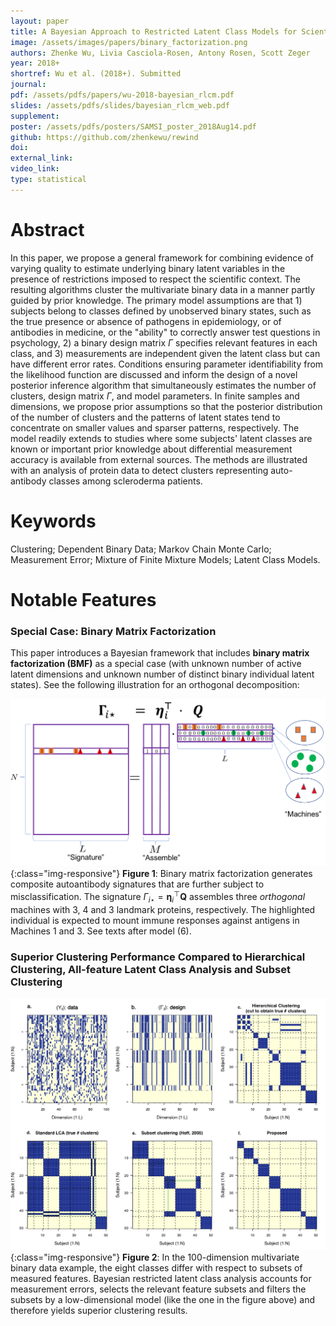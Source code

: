 ```yaml
---
layout: paper
title: A Bayesian Approach to Restricted Latent Class Models for Scientifically-Structured Clustering of Multivariate Binary Outcomes
image: /assets/images/papers/binary_factorization.png
authors: Zhenke Wu, Livia Casciola-Rosen, Antony Rosen, Scott Zeger
year: 2018+
shortref: Wu et al. (2018+). Submitted
journal: 
pdf: /assets/pdfs/papers/wu-2018-bayesian_rlcm.pdf
slides: /assets/pdfs/slides/bayesian_rlcm_web.pdf
supplement: 
poster: /assets/pdfs/posters/SAMSI_poster_2018Aug14.pdf
github: https://github.com/zhenkewu/rewind
doi: 
external_link: 
video_link: 
type: statistical
---
```


# Abstract

In this paper, we propose a general framework for combining evidence of varying quality to estimate underlying binary latent variables in the presence of restrictions imposed to respect the scientific context. The resulting algorithms cluster the multivariate binary data in a manner partly guided by prior knowledge. The primary model assumptions are that 1) subjects belong to classes defined by unobserved binary states, such as the true presence or absence of pathogens in epidemiology, or of antibodies in medicine, or the "ability" to correctly answer test questions in psychology, 2) a binary design matrix $\Gamma$ specifies relevant features in each class, and 3) measurements are independent given the latent class but can have different error rates. Conditions ensuring parameter identifiability from the likelihood function are discussed and inform the design of a novel posterior inference algorithm that simultaneously estimates the number of clusters, design matrix $\Gamma$, and model parameters. In finite samples and dimensions, we propose prior assumptions so that the posterior distribution of the number of clusters and the patterns of latent states tend to concentrate on smaller values and sparser patterns, respectively. The model readily extends to studies where some subjects' latent classes are known or important prior knowledge about differential measurement accuracy is available from external sources. The methods are illustrated with an analysis of protein data to detect clusters representing auto-antibody classes among scleroderma patients.


# Keywords

Clustering; Dependent Binary Data; Markov Chain Monte Carlo; Measurement Error; Mixture of Finite Mixture Models; Latent Class Models.

# Notable Features

### Special Case: Binary Matrix Factorization

This paper introduces a Bayesian framework that includes **binary matrix factorization (BMF)** as a special case (with unknown number of active latent dimensions and unknown number of distinct binary individual latent states). See the following illustration for an orthogonal decomposition:

![alt text](/assets/images/papers/binary_factorization.png){:class="img-responsive"}
**Figure 1**: Binary matrix factorization generates composite autoantibody signatures that are further subject to misclassification. The signature $\Gamma_{i\star}= \mathbf{\eta}_i^\top\mathbf{Q}$ assembles three *orthogonal* machines with 3, 4 and 3 landmark proteins, respectively. The highlighted individual is expected to mount immune responses against antigens in Machines 1 and 3. See texts after model (6).


### Superior Clustering Performance Compared to Hierarchical Clustering, All-feature Latent Class Analysis and Subset Clustering
![alt text](/assets/images/papers/bmf_motivating_example.jpg){:class="img-responsive"}
**Figure 2**: In the 100-dimension multivariate binary data example, the eight classes differ with respect to subsets of measured features. Bayesian restricted latent class analysis accounts for measurement errors, selects the relevant feature subsets and filters the subsets by a low-dimensional model (like the one in the figure above) and therefore yields superior clustering results. 

